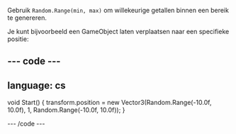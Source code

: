 Gebruik `Random.Range(min, max)` om willekeurige getallen binnen een bereik te genereren.

Je kunt bijvoorbeeld een GameObject laten verplaatsen naar een specifieke positie:

--- code ---
---
language: cs
---

void Start()
{ transform.position = new Vector3(Random.Range(-10.0f, 10.0f), 1, Random.Range(-10.0f, 10.0f)); }

--- /code ---


